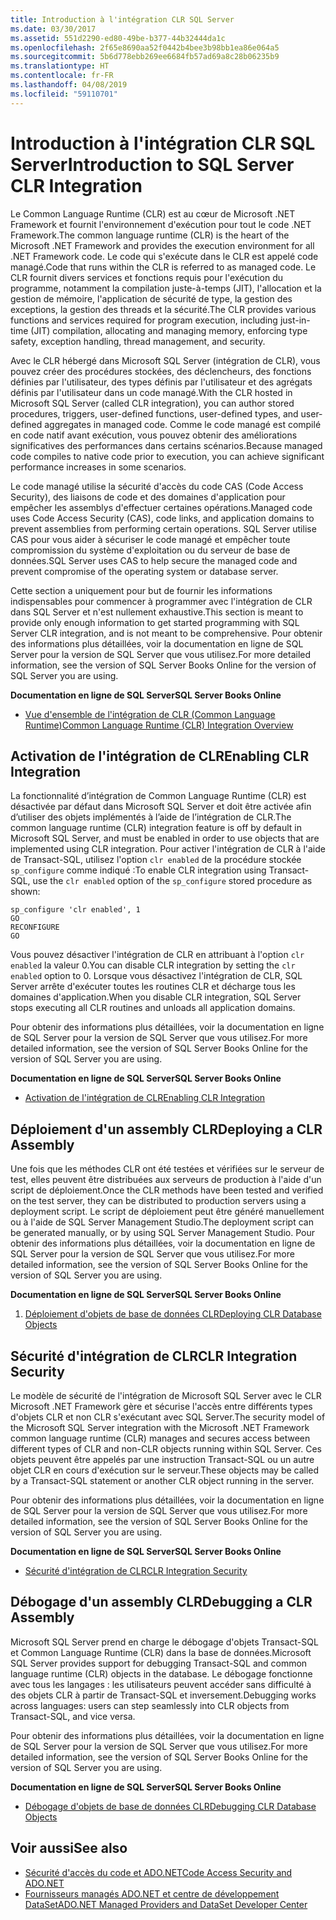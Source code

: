 ```yaml
---
title: Introduction à l'intégration CLR SQL Server
ms.date: 03/30/2017
ms.assetid: 551d2290-ed80-49be-b377-44b32444da1c
ms.openlocfilehash: 2f65e8690aa52f0442b4bee3b98bb1ea86e064a5
ms.sourcegitcommit: 5b6d778ebb269ee6684fb57ad69a8c28b06235b9
ms.translationtype: HT
ms.contentlocale: fr-FR
ms.lasthandoff: 04/08/2019
ms.locfileid: "59110701"
---
```

# <a name="introduction-to-sql-server-clr-integration"></a><span data-ttu-id="2e959-102">Introduction à l'intégration CLR SQL Server</span><span class="sxs-lookup"><span data-stu-id="2e959-102">Introduction to SQL Server CLR Integration</span></span>
<span data-ttu-id="2e959-103">Le Common Language Runtime (CLR) est au cœur de Microsoft .NET Framework et fournit l'environnement d'exécution pour tout le code .NET Framework.</span><span class="sxs-lookup"><span data-stu-id="2e959-103">The common language runtime (CLR) is the heart of the Microsoft .NET Framework and provides the execution environment for all .NET Framework code.</span></span> <span data-ttu-id="2e959-104">Le code qui s'exécute dans le CLR est appelé code managé.</span><span class="sxs-lookup"><span data-stu-id="2e959-104">Code that runs within the CLR is referred to as managed code.</span></span> <span data-ttu-id="2e959-105">Le CLR fournit divers services et fonctions requis pour l'exécution du programme, notamment la compilation juste-à-temps (JIT), l'allocation et la gestion de mémoire, l'application de sécurité de type, la gestion des exceptions, la gestion des threads et la sécurité.</span><span class="sxs-lookup"><span data-stu-id="2e959-105">The CLR provides various functions and services required for program execution, including just-in-time (JIT) compilation, allocating and managing memory, enforcing type safety, exception handling, thread management, and security.</span></span>  
  
 <span data-ttu-id="2e959-106">Avec le CLR hébergé dans Microsoft SQL Server (intégration de CLR), vous pouvez créer des procédures stockées, des déclencheurs, des fonctions définies par l'utilisateur, des types définis par l'utilisateur et des agrégats définis par l'utilisateur dans un code managé.</span><span class="sxs-lookup"><span data-stu-id="2e959-106">With the CLR hosted in Microsoft SQL Server (called CLR integration), you can author stored procedures, triggers, user-defined functions, user-defined types, and user-defined aggregates in managed code.</span></span> <span data-ttu-id="2e959-107">Comme le code managé est compilé en code natif avant exécution, vous pouvez obtenir des améliorations significatives des performances dans certains scénarios.</span><span class="sxs-lookup"><span data-stu-id="2e959-107">Because managed code compiles to native code prior to execution, you can achieve significant performance increases in some scenarios.</span></span>  
  
 <span data-ttu-id="2e959-108">Le code managé utilise la sécurité d'accès du code CAS (Code Access Security), des liaisons de code et des domaines d'application pour empêcher les assemblys d'effectuer certaines opérations.</span><span class="sxs-lookup"><span data-stu-id="2e959-108">Managed code uses Code Access Security (CAS), code links, and application domains to prevent assemblies from performing certain operations.</span></span> <span data-ttu-id="2e959-109">SQL Server utilise CAS pour vous aider à sécuriser le code managé et empêcher toute compromission du système d'exploitation ou du serveur de base de données.</span><span class="sxs-lookup"><span data-stu-id="2e959-109">SQL Server uses CAS to help secure the managed code and prevent compromise of the operating system or database server.</span></span>  
  
 <span data-ttu-id="2e959-110">Cette section a uniquement pour but de fournir les informations indispensables pour commencer à programmer avec l'intégration de CLR dans SQL Server et n'est nullement exhaustive.</span><span class="sxs-lookup"><span data-stu-id="2e959-110">This section is meant to provide only enough information to get started programming with SQL Server CLR integration, and is not meant to be comprehensive.</span></span> <span data-ttu-id="2e959-111">Pour obtenir des informations plus détaillées, voir la documentation en ligne de SQL Server pour la version de SQL Server que vous utilisez.</span><span class="sxs-lookup"><span data-stu-id="2e959-111">For more detailed information, see the version of SQL Server Books Online for the version of SQL Server you are using.</span></span>  
  
 **<span data-ttu-id="2e959-112">Documentation en ligne de SQL Server</span><span class="sxs-lookup"><span data-stu-id="2e959-112">SQL Server Books Online</span></span>**  
  
-   [<span data-ttu-id="2e959-113">Vue d'ensemble de l'intégration de CLR (Common Language Runtime)</span><span class="sxs-lookup"><span data-stu-id="2e959-113">Common Language Runtime (CLR) Integration Overview</span></span>](https://go.microsoft.com/fwlink/?LinkId=115242)  
  
## <a name="enabling-clr-integration"></a><span data-ttu-id="2e959-114">Activation de l'intégration de CLR</span><span class="sxs-lookup"><span data-stu-id="2e959-114">Enabling CLR Integration</span></span>  
 <span data-ttu-id="2e959-115">La fonctionnalité d’intégration de Common Language Runtime (CLR) est désactivée par défaut dans Microsoft SQL Server et doit être activée afin d’utiliser des objets implémentés à l’aide de l’intégration de CLR.</span><span class="sxs-lookup"><span data-stu-id="2e959-115">The common language runtime (CLR) integration feature is off by default in Microsoft SQL Server, and must be enabled in order to use objects that are implemented using CLR integration.</span></span> <span data-ttu-id="2e959-116">Pour activer l'intégration de CLR à l'aide de Transact-SQL, utilisez l'option `clr enabled` de la procédure stockée `sp_configure` comme indiqué :</span><span class="sxs-lookup"><span data-stu-id="2e959-116">To enable CLR integration using Transact-SQL, use the `clr enabled` option of the `sp_configure` stored procedure as shown:</span></span>  
  
```  
sp_configure 'clr enabled', 1  
GO  
RECONFIGURE  
GO  
```  
  
 <span data-ttu-id="2e959-117">Vous pouvez désactiver l'intégration de CLR en attribuant à l'option `clr enabled` la valeur 0.</span><span class="sxs-lookup"><span data-stu-id="2e959-117">You can disable CLR integration by setting the `clr enabled` option to 0.</span></span> <span data-ttu-id="2e959-118">Lorsque vous désactivez l'intégration de CLR, SQL Server arrête d'exécuter toutes les routines CLR et décharge tous les domaines d'application.</span><span class="sxs-lookup"><span data-stu-id="2e959-118">When you disable CLR integration, SQL Server stops executing all CLR routines and unloads all application domains.</span></span>  
  
 <span data-ttu-id="2e959-119">Pour obtenir des informations plus détaillées, voir la documentation en ligne de SQL Server pour la version de SQL Server que vous utilisez.</span><span class="sxs-lookup"><span data-stu-id="2e959-119">For more detailed information, see the version of SQL Server Books Online for the version of SQL Server you are using.</span></span>  
  
 **<span data-ttu-id="2e959-120">Documentation en ligne de SQL Server</span><span class="sxs-lookup"><span data-stu-id="2e959-120">SQL Server Books Online</span></span>**  
  
-   [<span data-ttu-id="2e959-121">Activation de l'intégration de CLR</span><span class="sxs-lookup"><span data-stu-id="2e959-121">Enabling CLR Integration</span></span>](https://go.microsoft.com/fwlink/?LinkId=115230)  
  
## <a name="deploying-a-clr-assembly"></a><span data-ttu-id="2e959-122">Déploiement d'un assembly CLR</span><span class="sxs-lookup"><span data-stu-id="2e959-122">Deploying a CLR Assembly</span></span>  
 <span data-ttu-id="2e959-123">Une fois que les méthodes CLR ont été testées et vérifiées sur le serveur de test, elles peuvent être distribuées aux serveurs de production à l'aide d'un script de déploiement.</span><span class="sxs-lookup"><span data-stu-id="2e959-123">Once the CLR methods have been tested and verified on the test server, they can be distributed to production servers using a deployment script.</span></span> <span data-ttu-id="2e959-124">Le script de déploiement peut être généré manuellement ou à l'aide de SQL Server Management Studio.</span><span class="sxs-lookup"><span data-stu-id="2e959-124">The deployment script can be generated manually, or by using SQL Server Management Studio.</span></span> <span data-ttu-id="2e959-125">Pour obtenir des informations plus détaillées, voir la documentation en ligne de SQL Server pour la version de SQL Server que vous utilisez.</span><span class="sxs-lookup"><span data-stu-id="2e959-125">For more detailed information, see the version of SQL Server Books Online for the version of SQL Server you are using.</span></span>  
  
 **<span data-ttu-id="2e959-126">Documentation en ligne de SQL Server</span><span class="sxs-lookup"><span data-stu-id="2e959-126">SQL Server Books Online</span></span>**  
  
1.  [<span data-ttu-id="2e959-127">Déploiement d'objets de base de données CLR</span><span class="sxs-lookup"><span data-stu-id="2e959-127">Deploying CLR Database Objects</span></span>](https://go.microsoft.com/fwlink/?LinkId=115232)  
  
## <a name="clr-integration-security"></a><span data-ttu-id="2e959-128">Sécurité d'intégration de CLR</span><span class="sxs-lookup"><span data-stu-id="2e959-128">CLR Integration Security</span></span>  
 <span data-ttu-id="2e959-129">Le modèle de sécurité de l'intégration de Microsoft SQL Server avec le CLR Microsoft .NET Framework gère et sécurise l'accès entre différents types d'objets CLR et non CLR s'exécutant avec SQL Server.</span><span class="sxs-lookup"><span data-stu-id="2e959-129">The security model of the Microsoft SQL Server integration with the Microsoft .NET Framework common language runtime (CLR) manages and secures access between different types of CLR and non-CLR objects running within SQL Server.</span></span> <span data-ttu-id="2e959-130">Ces objets peuvent être appelés par une instruction Transact-SQL ou un autre objet CLR en cours d'exécution sur le serveur.</span><span class="sxs-lookup"><span data-stu-id="2e959-130">These objects may be called by a Transact-SQL statement or another CLR object running in the server.</span></span>  
  
 <span data-ttu-id="2e959-131">Pour obtenir des informations plus détaillées, voir la documentation en ligne de SQL Server pour la version de SQL Server que vous utilisez.</span><span class="sxs-lookup"><span data-stu-id="2e959-131">For more detailed information, see the version of SQL Server Books Online for the version of SQL Server you are using.</span></span>  
  
 **<span data-ttu-id="2e959-132">Documentation en ligne de SQL Server</span><span class="sxs-lookup"><span data-stu-id="2e959-132">SQL Server Books Online</span></span>**  
  
-   [<span data-ttu-id="2e959-133">Sécurité d'intégration de CLR</span><span class="sxs-lookup"><span data-stu-id="2e959-133">CLR Integration Security</span></span>](https://go.microsoft.com/fwlink/?LinkId=115234)  
  
## <a name="debugging-a-clr-assembly"></a><span data-ttu-id="2e959-134">Débogage d'un assembly CLR</span><span class="sxs-lookup"><span data-stu-id="2e959-134">Debugging a CLR Assembly</span></span>  
 <span data-ttu-id="2e959-135">Microsoft SQL Server prend en charge le débogage d'objets Transact-SQL et Common Language Runtime (CLR) dans la base de données.</span><span class="sxs-lookup"><span data-stu-id="2e959-135">Microsoft SQL Server provides support for debugging Transact-SQL and common language runtime (CLR) objects in the database.</span></span> <span data-ttu-id="2e959-136">Le débogage fonctionne avec tous les langages : les utilisateurs peuvent accéder sans difficulté à des objets CLR à partir de Transact-SQL et inversement.</span><span class="sxs-lookup"><span data-stu-id="2e959-136">Debugging works across languages: users can step seamlessly into CLR objects from Transact-SQL, and vice versa.</span></span>  
  
 <span data-ttu-id="2e959-137">Pour obtenir des informations plus détaillées, voir la documentation en ligne de SQL Server pour la version de SQL Server que vous utilisez.</span><span class="sxs-lookup"><span data-stu-id="2e959-137">For more detailed information, see the version of SQL Server Books Online for the version of SQL Server you are using.</span></span>  
  
 **<span data-ttu-id="2e959-138">Documentation en ligne de SQL Server</span><span class="sxs-lookup"><span data-stu-id="2e959-138">SQL Server Books Online</span></span>**  
  
-   [<span data-ttu-id="2e959-139">Débogage d'objets de base de données CLR</span><span class="sxs-lookup"><span data-stu-id="2e959-139">Debugging CLR Database Objects</span></span>](https://go.microsoft.com/fwlink/?LinkId=115236)  
  
## <a name="see-also"></a><span data-ttu-id="2e959-140">Voir aussi</span><span class="sxs-lookup"><span data-stu-id="2e959-140">See also</span></span>

- [<span data-ttu-id="2e959-141">Sécurité d'accès du code et ADO.NET</span><span class="sxs-lookup"><span data-stu-id="2e959-141">Code Access Security and ADO.NET</span></span>](../../../../../docs/framework/data/adonet/code-access-security.md)
- [<span data-ttu-id="2e959-142">Fournisseurs managés ADO.NET et centre de développement DataSet</span><span class="sxs-lookup"><span data-stu-id="2e959-142">ADO.NET Managed Providers and DataSet Developer Center</span></span>](https://go.microsoft.com/fwlink/?LinkId=217917)
